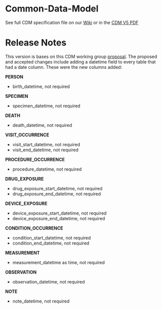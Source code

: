 Common-Data-Model
=================

See full CDM specification file on our [Wiki](http://www.ohdsi.org/web/wiki/doku.php?id=documentation:cdm:single-page) or in the [CDM V5 PDF](https://github.com/OHDSI/CommonDataModel/blob/master/OMOP%20CDM%20v5.pdf)

Release Notes
=============
This version is bases on this CDM working group  [proposal](http://www.ohdsi.org/web/wiki/doku.php?id=documentation:next_cdm:time). The proposed and accepted changes include adding a datetime field to every table that had a date column. These were the new columns added:

**PERSON**  
* birth_datetime, not required

**SPECIMEN**  
* specimen_datetime, not required

**DEATH**  
* death_datetime, not required

**VISIT_OCCURRENCE**  
* visit_start_datetime, not required
* visit_end_datetime, not required

**PROCEDURE_OCCURRENCE**  
* procedure_datetime, not required

**DRUG_EXPOSURE**  
* drug_exposure_start_datetime, not required
* drug_exposure_end_datetime, not required

**DEVICE_EXPOSURE**  
* device_exposure_start_datetime, not required
* device_exposure_end_datetime, not required

**CONDITION_OCCURRENCE**  
* condition_start_datetime, not required
* condition_end_datetime, not required

**MEASUREMENT**  
* measurement_datetime as time, not required

**OBSERVATION**  
* observation_datetime, not required

**NOTE**  
* note_datetime, not required

